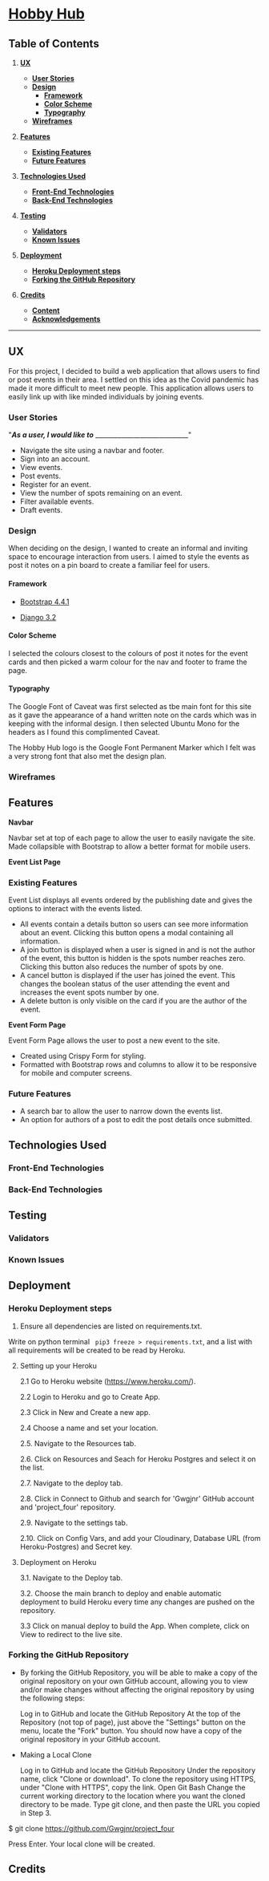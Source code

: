 # [Hobby Hub](https://noticeboard2021.herokuapp.com/)

## Table of Contents
1. [**UX**](#ux)
    - [**User Stories**](#user-stories)
    - [**Design**](#design)
        - [**Framework**](#framework)
        - [**Color Scheme**](#color-scheme)
        - [**Typography**](#typography)
    - [**Wireframes**](#wireframes)

2. [**Features**](#features)
    - [**Existing Features**](#existing-features)
    - [**Future Features**](#future-features)

3. [**Technologies Used**](#technologies-used)
    - [**Front-End Technologies**](#front-end-technologies)
    - [**Back-End Technologies**](#back-end-technologies)

4. [**Testing**](#testing)
    - [**Validators**](#validators)
    - [**Known Issues**](#known-issues)

5. [**Deployment**](#deployment)
    - [**Heroku Deployment steps**](#heroku-deployment-steps)
    - [**Forking the GitHub Repository**](#forking-the-github-repository)

6. [**Credits**](#credits)
    - [**Content**](#content)
    - [**Acknowledgements**](#acknowledgements)

---

## UX

For this project, I decided to build a web application that allows users to find or post events in their area. I settled on this idea as the Covid pandemic has made it more difficult to meet new people. This application allows users to easily link up with like minded individuals by joining events.  

### User Stories

"**_As a user, I would like to_** _____________________________"

- Navigate the site using a navbar and footer.
- Sign into an account.
- View events.
- Post events.
- Register for an event.
- View the number of spots remaining on an event.
- Filter available events.
- Draft events. 

### Design

When deciding on the design, I wanted to create an informal and inviting space to encourage interaction from users. I aimed to style the events as post it notes on a pin board to create a familiar feel for users. 

#### Framework

- [Bootstrap 4.4.1](https://www.djangoproject.com/)

- [Django 3.2](https://www.djangoproject.com/)
  
#### Color Scheme

I selected the colours closest to the colours of post it notes for the event cards and then picked a warm colour for the nav and footer to frame the page. 

#### Typography

The Google Font of Caveat was first selected as tbe main font for this site as it gave the appearance of a hand written note on the cards which was in keeping with the informal design. I then selected Ubuntu Mono for the headers as I found this complimented Caveat.

The Hobby Hub logo is the Google Font Permanent Marker which I felt was a very strong font that also met the design plan. 

### Wireframes

## Features

**Navbar**

Navbar set at top of each page to allow the user to easily navigate the site. Made collapsible with Bootstrap to allow a better format for mobile users.

**Event List Page**

### Existing Features

Event List displays all events ordered by the publishing date and gives the options to interact with the events listed.

* All events contain a details button so users can see more information about an event. Clicking this button opens a modal containing all information.
* A join button is displayed when a user is signed in and is not the author of the event, this button is hidden is the spots number reaches zero. Clicking this button also reduces the number of spots by one.
* A cancel button is displayed if the user has joined the event. This changes the boolean status of the user attending the event and increases the event spots number by one.
* A delete button is only visible on the card if you are the author of the event.

**Event Form Page**

Event Form Page allows the user to post a new event to the site.

* Created using Crispy Form for styling.
* Formatted with Bootstrap rows and columns to allow it to be responsive for mobile and computer screens. 

### Future Features

* A search bar to allow the user to narrow down the events list.
* An option for authors of a post to edit the post details once submitted.

## Technologies Used

### Front-End Technologies

### Back-End Technologies

## Testing

### Validators

### Known Issues

## Deployment 

### Heroku Deployment steps
 
 1. Ensure all dependencies are listed on requirements.txt. 
 
 Write on python terminal ` pip3 freeze > requirements.txt`, and a list with all requirements will be created to be read by Heroku. 
 
 2. Setting up your Heroku

    2.1 Go to Heroku website (https://www.heroku.com/). 
    
    2.2 Login to Heroku and go to Create App.
    
    2.3 Click in New and Create a new app.
    
    2.4 Choose a name and set your location.

    2.5. Navigate to the Resources tab.

    2.6. Click on Resources and Seach for Heroku Postgres and select it on the list.
    
    2.7. Navigate to the deploy tab.
    
    2.8. Click in Connect to Github and search for 'Gwgjnr' GitHub account and 'project_four' repository.
    
    2.9.  Navigate to the settings tab.
    
    2.10.  Click on Config Vars, and add your Cloudinary, Database URL (from Heroku-Postgres) and Secret key.

 3. Deployment on Heroku

    3.1.  Navigate to the Deploy tab.
        
    3.2.  Choose the main branch to deploy and enable automatic deployment to build Heroku every time any changes are pushed on the repository.
        
    3.3 Click on manual deploy to build the App.  When complete, click on View to redirect to the live site. 
    
### Forking the GitHub Repository

* By forking the GitHub Repository, you will be able to make a copy of the original repository on your own GitHub account, allowing you to view and/or make changes without affecting the original repository by using the following steps:

    Log in to GitHub and locate the GitHub Repository
    At the top of the Repository (not top of page), just above the "Settings" button on the menu, locate the "Fork" button.
    You should now have a copy of the original repository in your GitHub account.

* Making a Local Clone

    Log in to GitHub and locate the GitHub Repository
    Under the repository name, click "Clone or download".
    To clone the repository using HTTPS, under "Clone with HTTPS", copy the link.
    Open Git Bash
    Change the current working directory to the location where you want the cloned directory to be made.
    Type git clone, and then paste the URL you copied in Step 3.

$ git clone https://github.com/Gwgjnr/project_four

Press Enter. Your local clone will be created.

## Credits
